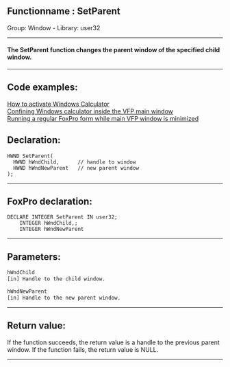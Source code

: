 <link rel="stylesheet" type="text/css" href="../../css/win32api.css">  
<link rel="stylesheet" href="https://cdnjs.cloudflare.com/ajax/libs/font-awesome/4.7.0/css/font-awesome.min.css">

## Functionname : SetParent
Group: Window - Library: user32    
***  


#### The SetParent function changes the parent window of the specified child window.
***  


## Code examples:
[How to activate Windows Calculator](../../samples/sample_026.md)  
[Confining Windows calculator inside the VFP main window](../../samples/sample_245.md)  
[Running a regular FoxPro form while main VFP window is minimized](../../samples/sample_246.md)  

## Declaration:
```foxpro  
HWND SetParent(
  HWND hWndChild,      // handle to window
  HWND hWndNewParent   // new parent window
);  
```  
***  


## FoxPro declaration:
```foxpro  
DECLARE INTEGER SetParent IN user32;
	INTEGER hWndChild,;
	INTEGER hWndNewParent  
```  
***  


## Parameters:
```txt  
hWndChild
[in] Handle to the child window.

hWndNewParent
[in] Handle to the new parent window.  
```  
***  


## Return value:
If the function succeeds, the return value is a handle to the previous parent window. If the function fails, the return value is NULL.  
***  


